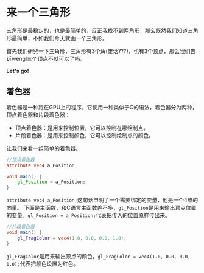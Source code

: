 # 来一个三角形

三角形是最稳定的，也是最简单的，反正我找不到两角形，那么既然我们知道三角形最简单，不如我们今天就画一个三角形。

首先我们研究一下三角形，三角形有3个角(废话???)，也有3个顶点，那么我们告诉wengl三个顶点不就可以了吗。

**Let's go!**

## 着色器

着色器是一种跑在GPU上的程序，它使用一种类似于C的语法，着色器分为两种，顶点着色器和片段着色器：

- 顶点着色器：是用来控制位置，它可以控制在哪绘制点。
- 片段着色器：是用来控制颜色，它可以控制绘制点的颜色。

让我们来看一组简单的着色器。

```glsl
//顶点着色器
attribute vec4 a_Position;

void main() {
    gl_Position = a_Position;
}
```
`attribute vec4 a_Position;`这句话申明了一个需要绑定的变量，他是一个4维的向量。
下面是主函数，和C语言主函数差不多，`gl_Position`是用来输出顶点位置的变量。`gl_Position = a_Position;`代表把传入的位置原样传出来。

```glsl
//片段着色器
void main() {
    gl_FragColor = vec4(1.0, 0.0, 0.0, 1.0);
}
```

`gl_FragColor`是用来输出顶点的颜色，`gl_FragColor = vec4(1.0, 0.0, 0.0, 1.0);`代表把颜色设置为红色。


